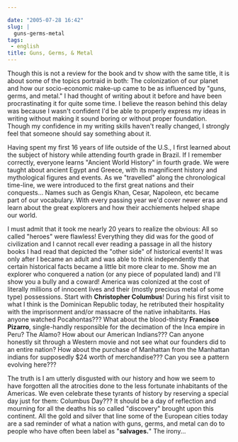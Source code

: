 ```yaml
---

date: "2005-07-28 16:42"
slug: |
  guns-germs-metal
tags:
 - english
title: Guns, Germs, & Metal
---
```


Though this is not a review for the book and tv show with the same
title, it is about some of the topics portraid in both: The colonization
of our planet and how our socio-economic make-up came to be as
influenced by "guns, germs, and metal." I had thought of writing about
it before and have been procrastinating it for quite some time. I
believe the reason behind this delay was because I wasn't confident I'd
be able to properly express my ideas in writing without making it sound
boring or without proper foundation. Though my confidence in my writing
skills haven't really changed, I strongly feel that someone should say
something about it.

Having spent my first 16 years of life outside of the U.S., I first
learned about the subject of history while attending fourth grade in
Brazil. If I remember correctly, everyone learns "Ancient World History"
in fourth grade. We were taught about ancient Egypt and Greece, with its
magnificent history and mythological figures and events. As we
"travelled" along the chronological time-line, we were introduced to the
first great nations and their conquests... Names such as Gengis Khan,
Cesar, Napoleon, etc became part of our vocabulary. With every passing
year we'd cover newer eras and learn about the great explorers and how
their acchiements helped shape our world.

I must admit that it took me nearly 20 years to realize the obvious: All
so called "heroes" were flawless! Everything they did was for the good
of civilization and I cannot recall ever reading a passage in all the
history books I had read that depicted the "other side" of historical
events! It was only after I became an adult and was able to think
independently that certain historical facts became a little bit more
clear to me. Show me an explorer who conquered a nation (or any piece of
populated land) and I'll show you a bully and a coward! America was
colonized at the cost of literally millions of innocent lives and their
(mostly precious metal of some type) possessions. Start with
**Christopher Columbus**! During his first visit to what I think is the
Dominican Republic today, he retributed their hospitality with the
imprisonment and/or massacre of the native inhabitants. Has anyone
watched Pocahontas??? What about the blood-thirsty **Francisco
Pizarro**, single-handly responsible for the decimation of the Inca
empire in Peru? The Alamo? How about our American Indians??? Can anyone
honestly sit through a Western movie and not see what our founders did
to an entire nation? How about the purchase of Manhattan from the
Manhattan indians for supposedly \$24 worth of merchandise??? Can you
see a pattern evolving here???

The truth is I am utterly disgusted with our history and how we seem to
have forgotten all the atrocities done to the less fortunate inhabitants
of the Americas. We even celebrate these tyrants of history by reserving
a special day just for them: Columbus Day??? It should be a day of
reflection and mourning for all the deaths his so called "discovery"
brought upon this continent. All the gold and silver that line some of
the European cities today are a sad reminder of what a nation with guns,
germs, and metal can do to people who have often been label as
"**salvages.**\" The irony...
